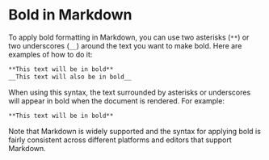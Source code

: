 # Bold in Markdown

To apply bold formatting in Markdown, you can use two asterisks (`**`) or two underscores (`__`) around the text you want to make bold. Here are examples of how to do it:

```markdown
**This text will be in bold**
__This text will also be in bold__
```

When using this syntax, the text surrounded by asterisks or underscores will appear in bold when the document is rendered. For example:

```markdown
**This text will be in bold**
```

Note that Markdown is widely supported and the syntax for applying bold is fairly consistent across different platforms and editors that support Markdown.